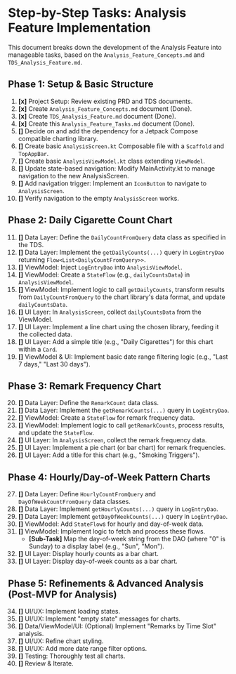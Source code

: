 # Step-by-Step Tasks: Analysis Feature Implementation

This document breaks down the development of the Analysis Feature into manageable tasks, based on the `Analysis_Feature_Concepts.md` and `TDS_Analysis_Feature.md`.

## Phase 1: Setup & Basic Structure

1.  **[x]** Project Setup: Review existing PRD and TDS documents.
2.  **[x]** Create `Analysis_Feature_Concepts.md` document (Done).
3.  **[x]** Create `TDS_Analysis_Feature.md` document (Done).
4.  **[x]** Create this `Analysis_Feature_Tasks.md` document (Done).
5.  **[]** Decide on and add the dependency for a Jetpack Compose compatible charting library.
6.  **[]** Create basic `AnalysisScreen.kt` Composable file with a `Scaffold` and `TopAppBar`.
7.  **[]** Create basic `AnalysisViewModel.kt` class extending `ViewModel`.
8.  **[]** Update state-based navigation: Modify MainActivity.kt to manage navigation to the new AnalysisScreen.
9.  **[]** Add navigation trigger: Implement an `IconButton` to navigate to `AnalysisScreen`.
10. **[]** Verify navigation to the empty `AnalysisScreen` works.

## Phase 2: Daily Cigarette Count Chart

11. **[]** Data Layer: Define the `DailyCountFromQuery` data class as specified in the TDS.
12. **[]** Data Layer: Implement the `getDailyCounts(...)` query in `LogEntryDao` returning `Flow<List<DailyCountFromQuery>>`.
13. **[]** ViewModel: Inject `LogEntryDao` into `AnalysisViewModel`.
14. **[]** ViewModel: Create a `StateFlow` (e.g., `dailyCountsData`) in `AnalysisViewModel`.
15. **[]** ViewModel: Implement logic to call `getDailyCounts`, transform results from `DailyCountFromQuery` to the chart library's data format, and update `dailyCountsData`.
16. **[]** UI Layer: In `AnalysisScreen`, collect `dailyCountsData` from the ViewModel.
17. **[]** UI Layer: Implement a line chart using the chosen library, feeding it the collected data.
18. **[]** UI Layer: Add a simple title (e.g., "Daily Cigarettes") for this chart within a `Card`.
19. **[]** ViewModel & UI: Implement basic date range filtering logic (e.g., "Last 7 days," "Last 30 days").

## Phase 3: Remark Frequency Chart

20. **[]** Data Layer: Define the `RemarkCount` data class.
21. **[]** Data Layer: Implement the `getRemarkCounts(...)` query in `LogEntryDao`.
22. **[]** ViewModel: Create a `StateFlow` for remark frequency data.
23. **[]** ViewModel: Implement logic to call `getRemarkCounts`, process results, and update the `StateFlow`.
24. **[]** UI Layer: In `AnalysisScreen`, collect the remark frequency data.
25. **[]** UI Layer: Implement a pie chart (or bar chart) for remark frequencies.
26. **[]** UI Layer: Add a title for this chart (e.g., "Smoking Triggers").

## Phase 4: Hourly/Day-of-Week Pattern Charts

27. **[]** Data Layer: Define `HourlyCountFromQuery` and `DayOfWeekCountFromQuery` data classes.
28. **[]** Data Layer: Implement `getHourlyCounts(...)` query in `LogEntryDao`.
29. **[]** Data Layer: Implement `getDayOfWeekCounts(...)` query in `LogEntryDao`.
30. **[]** ViewModel: Add `StateFlow`s for hourly and day-of-week data.
31. **[]** ViewModel: Implement logic to fetch and process these flows.
    *   **[Sub-Task]** Map the day-of-week string from the DAO (where "0" is Sunday) to a display label (e.g., "Sun", "Mon").
32. **[]** UI Layer: Display hourly counts as a bar chart.
33. **[]** UI Layer: Display day-of-week counts as a bar chart.

## Phase 5: Refinements & Advanced Analysis (Post-MVP for Analysis)

34. **[]** UI/UX: Implement loading states.
35. **[]** UI/UX: Implement "empty state" messages for charts.
36. **[]** Data/ViewModel/UI: (Optional) Implement "Remarks by Time Slot" analysis.
37. **[]** UI/UX: Refine chart styling.
38. **[]** UI/UX: Add more date range filter options.
39. **[]** Testing: Thoroughly test all charts.
40. **[]** Review & Iterate.